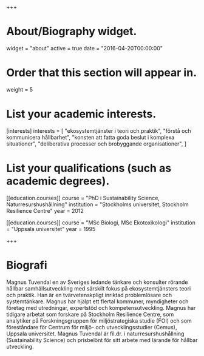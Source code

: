+++

# About/Biography widget.
widget = "about"
active = true
date = "2016-04-20T00:00:00"

# Order that this section will appear in.
weight = 5

# List your academic interests.
[interests]
  interests = [
    "ekosystemtjänster i teori och praktik", 
    "förstå och kommunicera hållbarhet", 
    "konsten att fatta goda beslut i komplexa situationer",
    "deliberativa processer och brobyggande organisationer",
  ]

# List your qualifications (such as academic degrees).
[[education.courses]]
  course = "PhD i Sustainability Science, Naturresurshushållning"
  institution = "Stockholms universitet, Stockholm Resilience Centre"
  year = 2012

[[education.courses]]
  course = "MSc Biologi, MSc Ekotoxikologi"
  institution = "Uppsala universitet"
  year = 1995
 
+++



# Biografi

Magnus Tuvendal en av Sveriges ledande tänkare och konsulter rörande hållbar samhällsutveckling med särskilt fokus på ekosystemtjänsters teori och praktik. Han är en tvärvetenskpligt inriktad problemlösare och systemtänkare. Magnus har hjälpt ett flertal kommuner, myndigheter och företag med utredningar, expertstöd och kompetensutveckling. Magnus har tidigare arbetat som forskare på Stockholm Resilience Centre, som analytiker på Forskningsgruppen för miljöstrategiska studie (FOI) och som föreståndare för Centrum för miljö- och utvecklingsstudier (Cemus), Uppsala universitet. Magnus Tuvendal är fil.dr. i naturresurshushållning (Sustainability Science) och prisbelönt för sitt arbete med lärande för hållbar utveckling.

